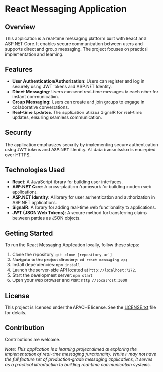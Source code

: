 # React Messaging Application

## Overview
This application is a real-time messaging platform built with React and ASP.NET Core. It enables secure communication between users and supports direct and group messaging. The project focuses on practical implementation and learning.

## Features

- **User Authentication/Authorization**: Users can register and log in securely using JWT tokens and ASP.NET Identity.
- **Direct Messaging**: Users can send real-time messages to each other for instant communication.
- **Group Messaging**: Users can create and join groups to engage in collaborative conversations.
- **Real-time Updates**: The application utilizes SignalR for real-time updates, ensuring seamless communication.

## Security
The application emphasizes security by implementing secure authentication using JWT tokens and ASP.NET Identity. All data transmission is encrypted over HTTPS.

## Technologies Used

- **React**: A JavaScript library for building user interfaces.
- **ASP.NET Core**: A cross-platform framework for building modern web applications.
- **ASP.NET Identity**: A library for user authentication and authorization in ASP.NET applications.
- **SignalR**: A library for adding real-time web functionality to applications.
- **JWT (JSON Web Tokens)**: A secure method for transferring claims between parties as JSON objects.

## Getting Started

To run the React Messaging Application locally, follow these steps:

1. Clone the repository: `git clone [repository-url]`
2. Navigate to the project directory: `cd react-messaging-app`
3. Install dependencies: `npm install`
4. Launch the server-side API located at `http://localhost:7272`.
5. Start the development server: `npm start`
6. Open your web browser and visit: `http://localhost:3000`

## License

This project is licensed under the APACHE license. See the [LICENSE.txt](LICENSE.txt) file for details.

## Contribution

Contributions are welcome.

*Note: This application is a learning project aimed at exploring the implementation of real-time messaging functionality. While it may not have the full feature set of production-grade messaging applications, it serves as a practical introduction to building real-time communication systems.*
